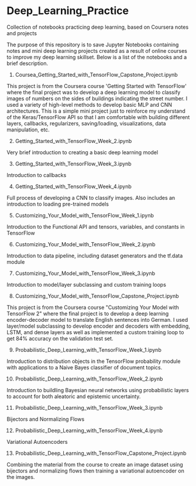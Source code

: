 # Deep_Learning_Practice
Collection of notebooks practicing deep learning, based on Coursera notes and projects

The purpose of this repository is to save Jupyter Notebooks containing notes and mini deep learning projects created as a result of online courses to improve my deep learning skillset.  Below is a list of the notebooks and a brief description.

1. Coursea_Getting_Started_with_TensorFlow_Capstone_Project.ipynb

This project is from the Coursera course 'Getting Started with TensorFlow' where the final project was to develop a deep learning model to classify images of numbers on the sides of buildings indicating the street number.  I used a variety of high-level methods to develop basic MLP and CNN architectures.  This is a simple mini project just to reinforce my understand of the Keras/TensorFlow API so that I am comfortable with building different layers, callbacks, regularizers, saving/loading, visualizations, data manipulation, etc.

2. Getting_Started_with_TensorFlow_Week_2.ipynb

Very brief introduction to creating a basic deep learning model

3. Getting_Started_with_TensorFlow_Week_3.ipynb

Introduction to callbacks

4. Getting_Started_with_TensorFlow_Week_4.ipynb

Full process of developing a CNN to classify images. Also includes an introduction to loading pre-trained models

5. Customizing_Your_Model_with_TensorFlow_Week_1.ipynb

Introduction to the Functional API and tensors, variables, and constants in TensorFlow

6. Customizing_Your_Model_with_TensorFlow_Week_2.ipynb

Introduction to data pipeline, including dataset generators and the tf.data module

7. Customizing_Your_Model_with_TensorFlow_Week_3.ipynb

Introduction to model/layer subclassing and custom training loops

8. Customizing_Your_Model_with_TensorFlow_Capstone_Project.ipynb

This project is from the Coursera course "Customizing Your Model with TensorFlow 2" where the final project is to develop a deep learning encoder-decoder model to translate English sentences into German.  I used layer/model subclassing to develop encoder and decoders with embedding, LSTM, and dense layers as well as implemented a custom training loop to get 84% accuracy on the validation test set.

9. Probabilistic_Deep_Learning_with_TensorFlow_Week_1.ipynb

Introduction to distribution objects in the TensorFlow probability module with applications to a Naive Bayes classifier of document topics.

10. Probabilistic_Deep_Learning_with_TensorFlow_Week_2.ipynb

Introduction to buildling Bayesian neural networks using probabilistic layers to account for both aleatoric and epistemic uncertainty.

11. Probabilistic_Deep_Learning_with_TensorFlow_Week_3.ipynb

Bijectors and Normalizing Flows

12. Probabilistic_Deep_Learning_with_TensorFlow_Week_4.ipynb

Variational Autoencoders

13. Probabilistic_Deep_Learning_with_TensorFlow_Capstone_Project.ipynb

Combining the material from the course to create an image dataset using bijectors and normalizing flows then training a variational autoencoder on the images.
